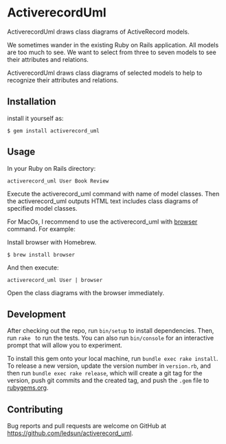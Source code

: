 # ActiverecordUml

ActiverecordUml draws class diagrams of ActiveRecord models.

We sometimes wander in the existing Ruby on Rails application.
All models are too much to see.
We want to select from three to seven models to see their attributes and relations.

ActiverecordUml draws class diagrams of selected models to help to recognize their attributes and relations.

## Installation

install it yourself as:

    $ gem install activerecord_uml

## Usage

In your Ruby on Rails directory:

```
activerecord_uml User Book Review
```

Execute the activerecord_uml command with name of model classes.
Then the activerecord_uml outputs HTML text includes class diagrams of specified model classes. 

For MacOs, I recommend to use the activerecord_uml with [browser](https://gist.github.com/defunkt/318247) command.
For example:

Install browser with Homebrew.

```
$ brew install browser
```

And then execute:

```
activerecord_uml User | browser
```

Open the class diagrams with the browser immediately.

## Development

After checking out the repo, run `bin/setup` to install dependencies. Then, run `rake ` to run the tests. You can also run `bin/console` for an interactive prompt that will allow you to experiment.

To install this gem onto your local machine, run `bundle exec rake install`. To release a new version, update the version number in `version.rb`, and then run `bundle exec rake release`, which will create a git tag for the version, push git commits and the created tag, and push the `.gem` file to [rubygems.org](https://rubygems.org).

## Contributing

Bug reports and pull requests are welcome on GitHub at https://github.com/ledsun/activerecord_uml.
